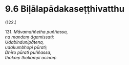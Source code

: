 # 9.6 Biḷālapādakaseṭṭhivatthu

(122.)

131\. _Māvamaññetha puññassa,_  
_na mandaṃ āgamissati;_  
_Udabindunipātena,_  
_udakumbhopi pūrati;_  
_Dhīro pūrati puññassa,_  
_thokaṃ thokampi ācinaṃ._
